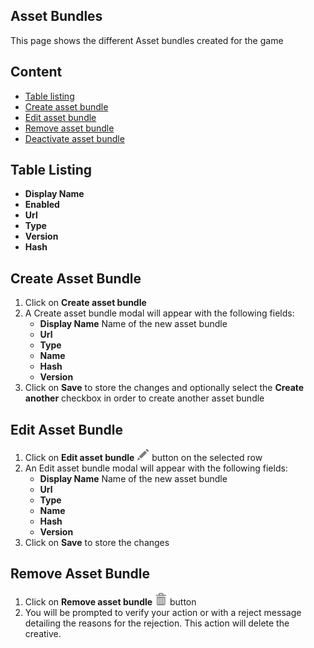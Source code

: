 ## Asset Bundles

This page shows the different Asset bundles created for the game

## Content
- [Table listing](#table-listing)
- [Create asset bundle](#create-campaign)
- [Edit asset bundle](#edit-asset-bundle)
- [Remove asset bundle](#remove-asset-bundle)
- [Deactivate asset bundle](#deactivate-asset-bundle)

## Table Listing

- **Display Name** 
- **Enabled**
- **Url**
- **Type**
- **Version**
- **Hash**


## Create Asset Bundle
1. Click on **Create asset bundle**
2. A Create asset bundle modal will appear with the following fields:
    - **Display Name** Name of the new asset bundle
    - **Url** 
    - **Type**
    - **Name**
    - **Hash**
    - **Version**
3. Click on **Save** to store the changes and optionally select the **Create another** checkbox in order to create another asset bundle


## Edit Asset Bundle
1. Click on **Edit asset bundle** ![pencil](https://github.com/azerion/gamedock-sdk/raw/master/docs/console/_images/pencil.png) button on the selected row
2. An Edit asset bundle modal will appear with the following fields:
    - **Display Name** Name of the new asset bundle
    - **Url** 
    - **Type**
    - **Name**
    - **Hash**
    - **Version**
3. Click on **Save** to store the changes 

## Remove Asset Bundle
1. Click on **Remove asset bundle** ![trash](https://github.com/azerion/gamedock-sdk/raw/master/docs/console/_images/trash.png) button 
2. You will be prompted to verify your action or with a reject message detailing the reasons for the rejection.
   This action will delete the creative. 
